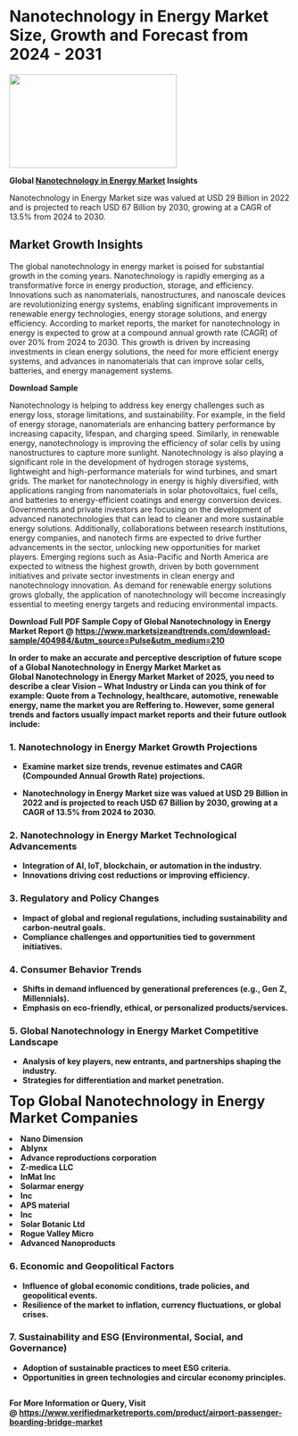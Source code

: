 <H1>Nanotechnology in Energy Market Size, Growth and Forecast from 2024 - 2031</H1><img class="aligncenter size-medium wp-image-584254" src="https://thirdeyenews.in/wp-content/uploads/2024/09/Global-Market-Research-300x168.jpeg" alt="" width="300" height="168" /><p><strong>Global&nbsp;<a href="https://www.marketsizeandtrends.com/download-sample/404984/&amp;utm_source=Pulse&amp;utm_medium=210">Nanotechnology in Energy Market</a> Insights</strong></p><p>Nanotechnology in Energy Market size was valued at USD 29 Billion in 2022 and is projected to reach USD 67 Billion by 2030, growing at a CAGR of 13.5% from 2024 to 2030.</p><p><h2>Market Growth Insights</h2> <p>The global nanotechnology in energy market is poised for substantial growth in the coming years. Nanotechnology is rapidly emerging as a transformative force in energy production, storage, and efficiency. Innovations such as nanomaterials, nanostructures, and nanoscale devices are revolutionizing energy systems, enabling significant improvements in renewable energy technologies, energy storage solutions, and energy efficiency. According to market reports, the market for nanotechnology in energy is expected to grow at a compound annual growth rate (CAGR) of over 20% from 2024 to 2030. This growth is driven by increasing investments in clean energy solutions, the need for more efficient energy systems, and advances in nanomaterials that can improve solar cells, batteries, and energy management systems.</p> <p><strong>Download Sample</strong></p> <p>Nanotechnology is helping to address key energy challenges such as energy loss, storage limitations, and sustainability. For example, in the field of energy storage, nanomaterials are enhancing battery performance by increasing capacity, lifespan, and charging speed. Similarly, in renewable energy, nanotechnology is improving the efficiency of solar cells by using nanostructures to capture more sunlight. Nanotechnology is also playing a significant role in the development of hydrogen storage systems, lightweight and high-performance materials for wind turbines, and smart grids. The market for nanotechnology in energy is highly diversified, with applications ranging from nanomaterials in solar photovoltaics, fuel cells, and batteries to energy-efficient coatings and energy conversion devices. Governments and private investors are focusing on the development of advanced nanotechnologies that can lead to cleaner and more sustainable energy solutions. Additionally, collaborations between research institutions, energy companies, and nanotech firms are expected to drive further advancements in the sector, unlocking new opportunities for market players. Emerging regions such as Asia-Pacific and North America are expected to witness the highest growth, driven by both government initiatives and private sector investments in clean energy and nanotechnology innovation. As demand for renewable energy solutions grows globally, the application of nanotechnology will become increasingly essential to meeting energy targets and reducing environmental impacts.</p> <p><strong></p><p><span class=""><strong>Download Full PDF Sample Copy of Global Nanotechnology in Energy Market Report</strong> @ <a href="https://www.marketsizeandtrends.com/download-sample/404984/&amp;utm_source=Pulse&amp;utm_medium=210" target="_blank">https://www.marketsizeandtrends.com/download-sample/404984/&amp;utm_source=Pulse&amp;utm_medium=210</a></span></p><p>In order to make an accurate and perceptive description of future scope of a Global&nbsp;Nanotechnology in Energy Market Market as Global&nbsp;Nanotechnology in Energy Market Market of 2025, you need to describe a clear Vision &ndash; What Industry or Linda can you think of for example: Quote from a Technology, healthcare, automotive, renewable energy, name the market you are Reffering to. However, some general trends and factors usually impact market reports and their future outlook include:</p><h3>1.&nbsp;<strong>Nanotechnology in Energy Market Growth Projections</strong></h3><ul><li>Examine market size trends, revenue estimates and CAGR (Compounded Annual Growth Rate) projections.</li><li><p>Nanotechnology in Energy Market size was valued at USD 29 Billion in 2022 and is projected to reach USD 67 Billion by 2030, growing at a CAGR of 13.5% from 2024 to 2030.</p></li></ul><h3>2.&nbsp;<strong>Nanotechnology in Energy Market Technological Advancements</strong></h3><ul><li>Integration of AI, IoT, blockchain, or automation in the industry.</li><li>Innovations driving cost reductions or improving efficiency.</li></ul><h3>3.&nbsp;<strong>Regulatory and Policy Changes</strong></h3><ul><li>Impact of global and regional regulations, including sustainability and carbon-neutral goals.</li><li>Compliance challenges and opportunities tied to government initiatives.</li></ul><h3>4.&nbsp;<strong>Consumer Behavior Trends</strong></h3><ul><li>Shifts in demand influenced by generational preferences (e.g., Gen Z, Millennials).</li><li>Emphasis on eco-friendly, ethical, or personalized products/services.</li></ul><h3>5.&nbsp;<strong>Global Nanotechnology in Energy Market Competitive Landscape</strong></h3><ul><li>Analysis of key players, new entrants, and partnerships shaping the industry.</li><li>Strategies for differentiation and market penetration.</li></ul><p data-pm-slice="1 1 []"><span style="color: inherit; font-family: inherit; font-size: 25px;">Top Global Nanotechnology in Energy Market Companies</span></p><div class="" data-test-id=""><p><li>Nano Dimension</li><li> Ablynx</li><li> Advance reproductions corporation</li><li> Z-medica LLC</li><li> InMat Inc</li><li> Solarmar energy</li><li> Inc</li><li> APS material</li><li> Inc</li><li> Solar Botanic Ltd</li><li> Rogue Valley Micro</li><li> Advanced Nanoproducts</li></p></div><h3>6.&nbsp;<strong>Economic and Geopolitical Factors</strong></h3><ul><li>Influence of global economic conditions, trade policies, and geopolitical events.</li><li>Resilience of the market to inflation, currency fluctuations, or global crises.</li></ul><h3>7.&nbsp;<strong>Sustainability and ESG (Environmental, Social, and Governance)</strong></h3><ul><li>Adoption of sustainable practices to meet ESG criteria.</li><li>Opportunities in green technologies and circular economy principles.</li></ul><h2><strong style="font-size: 14px;">For More Information or Query, Visit @&nbsp;</strong><a style="background-color: #ffffff; font-size: 14px;" href="https://www.marketsizeandtrends.com/report/nanotechnology-in-energy-market/" target="_blank">https://www.verifiedmarketreports.com/product/airport-passenger-boarding-bridge-market</a></h2>
